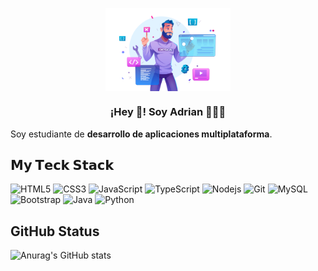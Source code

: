 <p align="center" width="300">
   <img align="center" width="200" src="https://github.com/RamosColonAdrian/RamosColonAdrian/blob/main/19362653.png?raw=true" /><br>
   <h3 align="center">¡Hey 👋! Soy Adrian 👨🏻‍💻</h3>
</p>
<p>Soy estudiante de <strong>desarrollo de aplicaciones multiplataforma</strong>.

## 𝗠𝘆 𝗧𝗲𝗰𝗸 𝗦𝘁𝗮𝗰𝗸

![HTML5](https://img.shields.io/badge/-HTML5-%23E44D27?style=flat-square&logo=html5&logoColor=ffffff)
![CSS3](https://img.shields.io/badge/-CSS3-%231572B6?style=flat-square&logo=css3)
![JavaScript](https://img.shields.io/badge/-JavaScript-%23F7DF1C?style=flat-square&logo=javascript&logoColor=000000&labelColor=%23F7DF1C&color=%23FFCE5A)
![TypeScript](https://img.shields.io/badge/-TypeScript-007ACC?style=flat-square&logo=typescript&logoColor=white)
![Nodejs](https://img.shields.io/badge/-Nodejs-57D057?style=flat-square&logo=Node.js)
![Git](https://img.shields.io/badge/-Git-%23282C34?style=flat-square&logo=git)
![MySQL](https://img.shields.io/badge/-MySQL-F5B041?style=flat-square&logo=mysql&logoColor=black)
![Bootstrap](https://img.shields.io/badge/-Bootstrap-563D7C?style=flat-square&logo=bootstrap)
![Java](https://img.shields.io/badge/-java-DA502E?style=flat-square&logo=java)
![Python](https://img.shields.io/badge/-Python-black?style=flat-square&logo=Python)



## GitHub Status

![Anurag's GitHub stats](https://github-readme-stats.vercel.app/api?username=RamosColonAdrian&show_icons=true&theme=cobalt)


